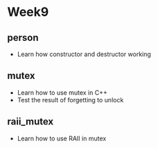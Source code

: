 # Week9

## person

* Learn how constructor and destructor working

## mutex

* Learn how to use mutex in C++
* Test the result of forgetting to unlock

## raii\_mutex

* Learn how to use RAII in mutex
